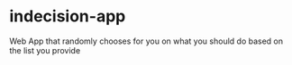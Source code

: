 # indecision-app
Web App that randomly chooses for you on what you should do based on the list you provide
